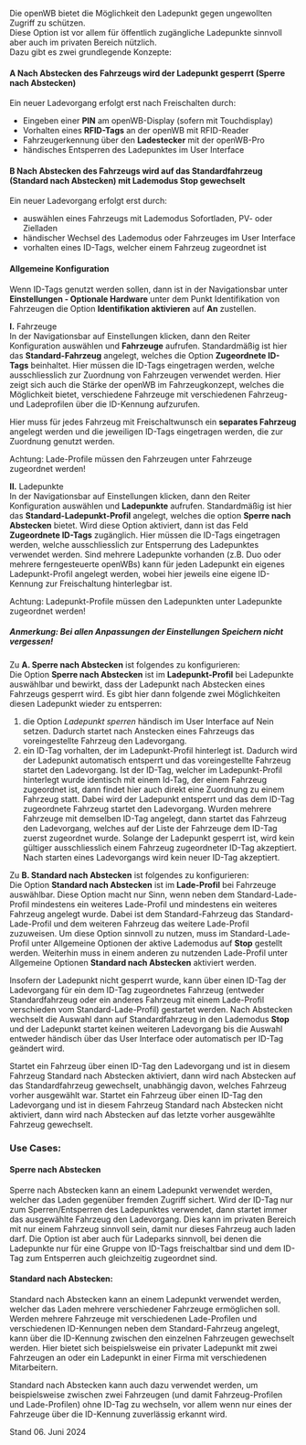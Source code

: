 Die openWB bietet die Möglichkeit den Ladepunkt gegen ungewollten Zugriff zu schützen.   
Diese Option ist vor allem für öffentlich zugängliche Ladepunkte sinnvoll aber auch im privaten Bereich nützlich.  
Dazu gibt es zwei grundlegende Konzepte:

#### **A** Nach Abstecken des Fahrzeugs wird der Ladepunkt gesperrt (Sperre nach Abstecken)  
Ein neuer Ladevorgang erfolgt erst nach Freischalten durch:
- Eingeben einer **PIN** am openWB-Display (sofern mit Touchdisplay)
- Vorhalten eines **RFID-Tags** an der openWB mit RFID-Reader
- Fahrzeugerkennung über den **Ladestecker** mit der openWB-Pro
- händisches Entsperren des Ladepunktes im User Interface

#### **B** Nach Abstecken des Fahrzeugs wird auf das Standardfahrzeug (Standard nach Abstecken) mit Lademodus **Stop** gewechselt  
Ein neuer Ladevorgang erfolgt erst durch:
- auswählen eines Fahrzeugs mit Lademodus Sofortladen, PV- oder Zielladen
- händischer Wechsel des Lademodus oder Fahrzeuges im User Interface
- vorhalten eines ID-Tags, welcher einem Fahrzeug zugeordnet ist

#### Allgemeine Konfiguration
Wenn ID-Tags genutzt werden sollen, dann ist in der Navigationsbar unter **Einstellungen - Optionale Hardware** unter dem Punkt Identifikation von Fahrzeugen die Option **Identifikation aktivieren** auf **An** zustellen.

**I.** Fahrzeuge  
In der Navigationsbar auf Einstellungen klicken, dann den Reiter Konfiguration auswählen und **Fahrzeuge** aufrufen. Standardmäßig ist hier das **Standard-Fahrzeug** angelegt, welches die Option **Zugeordnete ID-Tags** beinhaltet. Hier müssen die ID-Tags eingetragen werden, welche ausschliesslich zur Zuordnung von Fahrzeugen verwendet werden. Hier zeigt sich auch die Stärke der openWB im Fahrzeugkonzept, welches die Möglichkeit bietet, verschiedene Fahrzeuge mit verschiedenen Fahrzeug- und Ladeprofilen über die ID-Kennung aufzurufen.

Hier muss für jedes Fahrzeug mit Freischaltwunsch ein **separates Fahrzeug** angelegt werden und die jeweiligen ID-Tags eingetragen werden, die zur Zuordnung genutzt werden.

Achtung: Lade-Profile müssen den Fahrzeugen unter Fahrzeuge zugeordnet werden!

**II.** Ladepunkte  
In der Navigationsbar auf Einstellungen klicken, dann den Reiter Konfiguration auswählen und **Ladepunkte** aufrufen.
Standardmäßig ist hier das **Standard-Ladepunkt-Profil** angelegt, welches die option **Sperre nach Abstecken** bietet. Wird diese Option aktiviert, dann ist das Feld **Zugeordnete ID-Tags** zugänglich.
Hier müssen die ID-Tags eingetragen werden, welche ausschliesslich zur Entsperrung des Ladepunktes verwendet werden. Sind mehrere Ladepunkte vorhanden (z.B. Duo oder mehrere ferngesteuerte openWBs) kann für jeden Ladepunkt ein eigenes Ladepunkt-Profil angelegt werden, wobei hier jeweils eine eigene ID-Kennung zur Freischaltung hinterlegbar ist. 

Achtung: Ladepunkt-Profile müssen den Ladepunkten unter Ladepunkte zugeordnet werden!

##### Anmerkung: Bei allen Anpassungen der Einstellungen Speichern nicht vergessen!

Zu **A. Sperre nach Abstecken** ist folgendes zu konfigurieren:  
Die Option **Sperre nach Abstecken** ist im **Ladepunkt-Profil** bei Ladepunkte auswählbar und bewirkt, dass der Ladepunkt nach Abstecken eines Fahrzeugs gesperrt wird. Es gibt hier dann folgende zwei Möglichkeiten diesen Ladepunkt wieder zu entsperren:
1. die Option *Ladepunkt sperren* händisch im User Interface auf Nein setzen. Dadurch startet nach Anstecken eines Fahrzeugs das voreingestellte Fahrzeug den Ladevorgang.
2. ein ID-Tag vorhalten, der im Ladepunkt-Profil hinterlegt ist. Dadurch wird der Ladepunkt automatisch entsperrt und das voreingestellte Fahrzeug startet den Ladevorgang. Ist der ID-Tag, welcher im Ladepunkt-Profil hinterlegt wurde identisch mit einem Id-Tag, der einem Fahrzeug zugeordnet ist, dann findet hier auch direkt eine Zuordnung zu einem Fahrzeug statt. Dabei wird der Ladepunkt entsperrt und das dem ID-Tag zugeordnete Fahrzeug startet den Ladevorgang. 
Wurden mehrere Fahrzeuge mit demselben ID-Tag angelegt, dann startet das Fahrzeug den Ladevorgang, welches auf der Liste der Fahrzeuge dem ID-Tag zuerst zugeordnet wurde.
Solange der Ladepunkt gesperrt ist, wird kein gültiger ausschliesslich einem Fahrzeug zugeordneter ID-Tag akzeptiert.
Nach starten eines Ladevorgangs wird kein neuer ID-Tag akzeptiert.

Zu **B. Standard nach Abstecken** ist folgendes zu konfigurieren:  
Die Option **Standard nach Abstecken** ist im **Lade-Profil** bei Fahrzeuge auswählbar. Diese Option macht nur Sinn, wenn neben dem Standard-Lade-Profil mindestens ein weiteres Lade-Profil und mindestens ein weiteres Fahrzeug angelegt wurde. Dabei ist dem Standard-Fahrzeug das Standard-Lade-Profil und dem weiteren Fahrzeug das weitere Lade-Profil zuzuweisen.
Um diese Option sinnvoll zu nutzen, muss im Standard-Lade-Profil unter Allgemeine Optionen der aktive Lademodus auf **Stop** gestellt werden.
Weiterhin muss in einem anderen zu nutzenden Lade-Profil unter Allgemeine Optionen **Standard nach Abstecken** aktiviert werden.

Insofern der Ladepunkt nicht gesperrt wurde, kann über einen ID-Tag der Ladevorgang für ein dem ID-Tag zugeordnetes Fahrzeug (entweder Standardfahrzeug oder ein anderes Fahrzeug mit einem Lade-Profil verschieden vom Standard-Lade-Profil) gestartet werden. Nach Abstecken wechselt die Auswahl dann auf Standardfahrzeug in den Lademodus **Stop** und der Ladepunkt startet keinen weiteren Ladevorgang bis die Auswahl entweder händisch über das User Interface oder automatisch per ID-Tag geändert wird.

Startet ein Fahrzeug über einen ID-Tag den Ladevorgang und ist in diesem Fahrzeug Standard nach Abstecken aktiviert, dann wird nach Abstecken auf das Standardfahrzeug gewechselt, unabhängig davon, welches Fahrzeug vorher ausgewählt war.
Startet ein Fahrzeug über einen ID-Tag den Ladevorgang und ist in diesem Fahrzeug Standard nach Abstecken nicht aktiviert, dann wird nach Abstecken auf das letzte vorher ausgewählte Fahrzeug gewechselt.

### Use Cases:

#### Sperre nach Abstecken
Sperre nach Abstecken kann an einem Ladepunkt verwendet werden, welcher das Laden gegenüber fremden Zugriff sichert. Wird der ID-Tag nur zum Sperren/Entsperren des Ladepunktes verwendet, dann startet immer das ausgewählte Fahrzeug den Ladevorgang. Dies kann im privaten Bereich mit nur einem Fahrzeug sinnvoll sein, damit nur dieses Fahrzeug auch laden darf. Die Option ist aber auch für Ladeparks sinnvoll, bei denen die Ladepunkte nur für eine Gruppe von ID-Tags freischaltbar sind und dem ID-Tag zum Entsperren auch gleichzeitig zugeordnet sind.

#### Standard nach Abstecken:
Standard nach Abstecken kann an einem Ladepunkt verwendet werden, welcher das Laden mehrere verschiedener Fahrzeuge ermöglichen soll. Werden mehrere Fahrzeuge mit verschiedenen Lade-Profilen und verschiedenen ID-Kennungen neben dem Standard-Fahrzeug angelegt, kann über die ID-Kennung zwischen den einzelnen Fahrzeugen gewechselt werden. Hier bietet sich beispielsweise ein privater Ladepunkt mit zwei Fahrzeugen an oder ein Ladepunkt in einer Firma mit verschiedenen Mitarbeitern.

Standard nach Abstecken kann auch dazu verwendet werden, um beispielsweise zwischen zwei Fahrzeugen (und damit Fahrzeug-Profilen und Lade-Profilen) ohne ID-Tag zu wechseln, vor allem wenn nur eines der Fahrzeuge über die ID-Kennung zuverlässig erkannt wird.

Stand 06. Juni 2024

